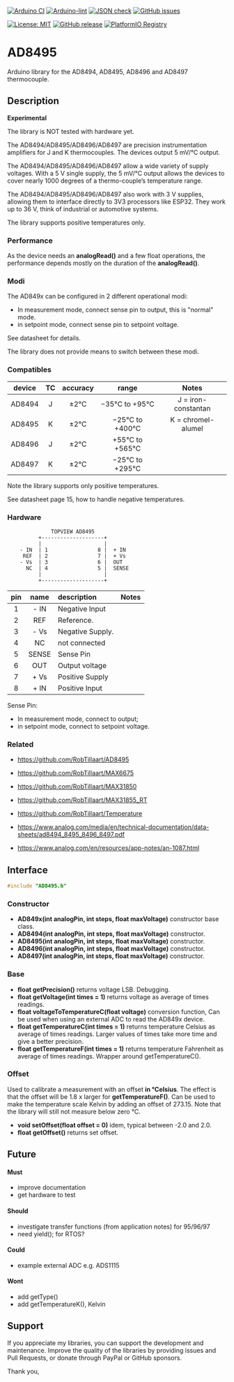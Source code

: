 
[![Arduino CI](https://github.com/RobTillaart/AD8495/workflows/Arduino%20CI/badge.svg)](https://github.com/marketplace/actions/arduino_ci)
[![Arduino-lint](https://github.com/RobTillaart/AD8495/actions/workflows/arduino-lint.yml/badge.svg)](https://github.com/RobTillaart/AD8495/actions/workflows/arduino-lint.yml)
[![JSON check](https://github.com/RobTillaart/AD8495/actions/workflows/jsoncheck.yml/badge.svg)](https://github.com/RobTillaart/AD8495/actions/workflows/jsoncheck.yml)
[![GitHub issues](https://img.shields.io/github/issues/RobTillaart/AD8495.svg)](https://github.com/RobTillaart/AD8495/issues)

[![License: MIT](https://img.shields.io/badge/license-MIT-green.svg)](https://github.com/RobTillaart/AD8495/blob/master/LICENSE)
[![GitHub release](https://img.shields.io/github/release/RobTillaart/AD8495.svg?maxAge=3600)](https://github.com/RobTillaart/AD8495/releases)
[![PlatformIO Registry](https://badges.registry.platformio.org/packages/robtillaart/library/AD8495.svg)](https://registry.platformio.org/libraries/robtillaart/AD8495)


# AD8495

Arduino library for the AD8494, AD8495, AD8496 and AD8497 thermocouple.


## Description

**Experimental**

The library is NOT tested with hardware yet.

The AD8494/AD8495/AD8496/AD8497 are precision instrumentation amplifiers 
for J and K thermocouples. The devices output 5 mV/°C output.

The AD8494/AD8495/AD8496/AD8497 allow a wide variety of supply voltages. 
With a 5 V single supply, the 5 mV/°C output allows the devices to cover 
nearly 1000 degrees of a thermo-couple’s temperature range. 

The AD8494/AD8495/AD8496/AD8497 also work with 3 V supplies,
allowing them to interface directly to 3V3 processors like ESP32.
They work up to 36 V, think of industrial or automotive systems.

The library supports positive temperatures only.


### Performance

As the device needs an **analogRead()** and a few float operations, the 
performance depends mostly on the duration of the **analogRead()**.


### Modi

The AD849x can be configured in 2 different operational modi:
- In measurement mode, connect sense pin to output, this is "normal" mode.
- in setpoint mode, connect sense pin to setpoint voltage.

See datasheet for details.

The library does not provide means to switch between these modi.


### Compatibles


|  device  |  TC  |  accuracy  |  range            |  Notes  |
|:--------:|:----:|:----------:|:-----------------:|:-------:|
|  AD8494  |  J   |  ±2°C      |  −35°C to  +95°C  |  J = iron-constantan
|  AD8495  |  K   |  ±2°C      |  −25°C to +400°C  |  K = chromel-alumel
|  AD8496  |  J   |  ±2°C      |  +55°C to +565°C  |
|  AD8497  |  K   |  ±2°C      |  −25°C to +295°C  |

Note the library supports only positive temperatures.

See datasheet page 15, how to handle negative temperatures.


### Hardware


```
              TOPVIEW AD8495
          +--------------------+
          |                    |
    - IN  | 1                8 |  + IN
     REF  | 2                7 |  + Vs
    - Vs  | 3                6 |  OUT
      NC  | 4                5 |  SENSE
          |                    |
          +--------------------+
```

|  pin  |   name  |  description      |  Notes  |
|:-----:|:-------:|:------------------|:-------:|
|   1   |   - IN  |  Negative Input   |
|   2   |    REF  |  Reference.       |
|   3   |   - Vs  |  Negative Supply. |
|   4   |     NC  |  not connected    |
|   5   |  SENSE  |  Sense Pin        |
|   6   |    OUT  |  Output voltage   |
|   7   |   + Vs  |  Positive Supply  |
|   8   |   + IN  |  Positive Input   |


Sense Pin: 
- In measurement mode, connect to output; 
- in setpoint mode, connect to setpoint voltage.


### Related

- https://github.com/RobTillaart/AD8495
- https://github.com/RobTillaart/MAX6675
- https://github.com/RobTillaart/MAX31850
- https://github.com/RobTillaart/MAX31855_RT
- https://github.com/RobTillaart/Temperature

- https://www.analog.com/media/en/technical-documentation/data-sheets/ad8494_8495_8496_8497.pdf
- https://www.analog.com/en/resources/app-notes/an-1087.html


## Interface

```cpp
#include "AD8495.h"
```

### Constructor

- **AD849x(int analogPin, int steps, float maxVoltage)** constructor base class.
- **AD8494(int analogPin, int steps, float maxVoltage)** constructor.
- **AD8495(int analogPin, int steps, float maxVoltage)** constructor.
- **AD8496(int analogPin, int steps, float maxVoltage)** constructor.
- **AD8497(int analogPin, int steps, float maxVoltage)** constructor.


### Base

- **float getPrecision()** returns voltage LSB. Debugging.
- **float getVoltage(int times = 1)** returns voltage as average 
of times readings.
- **float voltageToTemperatureC(float voltage)** conversion function,
Can be used when using an external ADC to read the AD849x device.
- **float getTemperatureC(int times = 1)** returns temperature Celsius 
as average of times readings. 
Larger values of times take more time and give a better precision.
- **float getTemperatureF(int times = 1)** returns temperature Fahrenheit 
as average of times readings. Wrapper around getTemperatureC().


### Offset

Used to calibrate a measurement with an offset **in °Celsius**.
The effect is that the offset will be 1.8 x larger for **getTemperatureF()**.
Can be used to make the temperature scale Kelvin by adding an offset of 273.15.
Note that the library will still not measure below zero °C.

- **void setOffset(float offset = 0)** idem, typical between -2.0 and 2.0.
- **float getOffset()** returns set offset.


## Future

#### Must

- improve documentation
- get hardware to test

#### Should

- investigate transfer functions (from application notes) for 95/96/97
- need yield(); for RTOS?

#### Could

- example external ADC e.g. ADS1115

#### Wont

- add getType()
- add getTemperatureK(), Kelvin

## Support

If you appreciate my libraries, you can support the development and maintenance.
Improve the quality of the libraries by providing issues and Pull Requests, or
donate through PayPal or GitHub sponsors.

Thank you,


